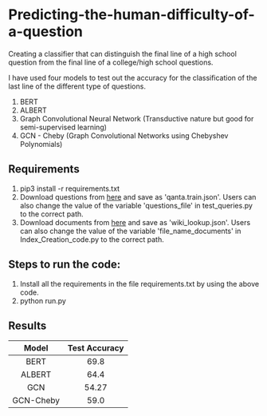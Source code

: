 # Predicting-the-human-difficulty-of-a-question
Creating a classifier that can distinguish the final line of a high school question from the final line of a college/high school questions.

I have used four models to test out the accuracy for the classification of the last line of the different type of questions.
1. BERT
2. ALBERT
3. Graph Convolutional Neural Network (Transductive nature but good for semi-supervised learning)
4. GCN - Cheby (Graph Convolutional Networks using Chebyshev Polynomials)

## Requirements
1. pip3 install -r requirements.txt
2. Download questions from [here](https://www.google.com/url?q=https%3A%2F%2Fs3-us-west-2.amazonaws.com%2Fpinafore-us-west-2%2Fqanta-jmlr-datasets%2Fqanta.train.2018.04.18.json&sa=D&sntz=1&usg=AFQjCNGf7EtqkO16UWbMx_eeAexvvoIXxw) and save as 'qanta.train.json'. Users can also change the value of the variable 'questions_file' in test_queries.py to the correct path.
3. Download documents from [here](https://www.google.com/url?q=https%3A%2F%2Fs3-us-west-2.amazonaws.com%2Fpinafore-us-west-2%2Fqanta-jmlr-datasets%2Fwikipedia%2Fwiki_lookup.json&sa=D&sntz=1&usg=AFQjCNFJ_cCrB0wkRniaZ9yRWg7dvBslMw) and save as 'wiki_lookup.json'. Users can also change the value of the variable 'file_name_documents' in Index_Creation_code.py to the correct path.

## Steps to run the code:
1. Install all the requirements in the file requirements.txt by using the above code.
2. python run.py

## Results
| Model | Test Accuracy |
| :---:|     :---:      | 
|BERT| 69.8|
|ALBERT|64.4|
|GCN|54.27|
|GCN-Cheby|59.0|
